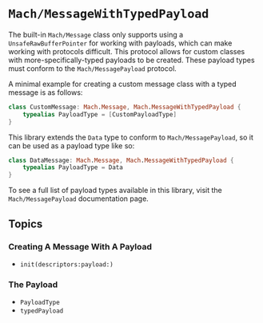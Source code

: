 # ``Mach/MessageWithTypedPayload``

The built-in ``Mach/Message`` class only supports using a `UnsafeRawBufferPointer` for working with payloads, which can make working with protocols difficult. This protocol allows for custom classes with more-specifically-typed payloads to be created. These payload types must conform to the ``Mach/MessagePayload`` protocol.

A minimal example for creating a custom message class with a typed message is as follows:
```swift
class CustomMessage: Mach.Message, Mach.MessageWithTypedPayload {
    typealias PayloadType = [CustomPayloadType]
}
```

This library extends the `Data` type to conform to ``Mach/MessagePayload``, so it can be used as a payload type like so:

```swift
class DataMessage: Mach.Message, Mach.MessageWithTypedPayload {
    typealias PayloadType = Data
}
```

To see a full list of payload types available in this library, visit the ``Mach/MessagePayload`` documentation page.

## Topics

### Creating A Message With A Payload

- ``init(descriptors:payload:)``

### The Payload

- ``PayloadType``
- ``typedPayload``